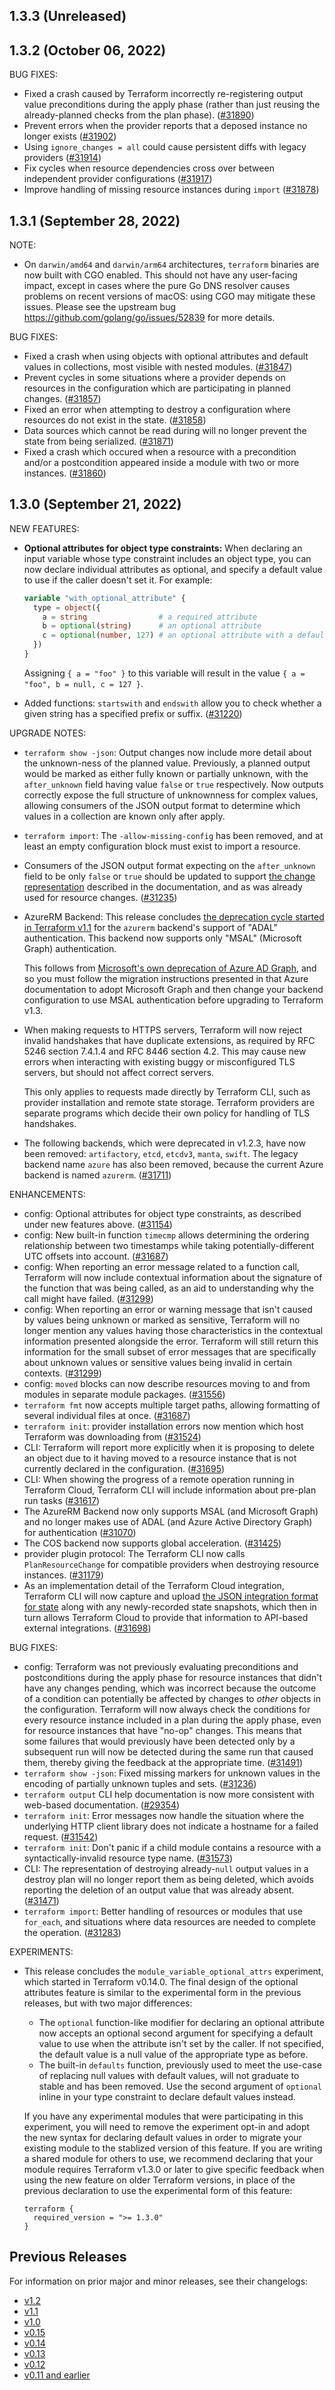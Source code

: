 ## 1.3.3 (Unreleased)

## 1.3.2 (October 06, 2022)

BUG FIXES:

* Fixed a crash caused by Terraform incorrectly re-registering output value preconditions during the apply phase (rather than just reusing the already-planned checks from the plan phase). ([#31890](https://github.com/hashicorp/terraform/issues/31890))
* Prevent errors when the provider reports that a deposed instance no longer exists ([#31902](https://github.com/hashicorp/terraform/issues/31902))
* Using `ignore_changes = all` could cause persistent diffs with legacy providers ([#31914](https://github.com/hashicorp/terraform/issues/31914))
* Fix cycles when resource dependencies cross over between independent provider configurations ([#31917](https://github.com/hashicorp/terraform/issues/31917))
* Improve handling of missing resource instances during `import` ([#31878](https://github.com/hashicorp/terraform/issues/31878))

## 1.3.1 (September 28, 2022)

NOTE:
* On `darwin/amd64` and `darwin/arm64` architectures, `terraform` binaries are now built with CGO enabled. This should not have any user-facing impact, except in cases where the pure Go DNS resolver causes problems on recent versions of macOS: using CGO may mitigate these issues. Please see the upstream bug https://github.com/golang/go/issues/52839 for more details.

BUG FIXES:

* Fixed a crash when using objects with optional attributes and default values in collections, most visible with nested modules. ([#31847](https://github.com/hashicorp/terraform/issues/31847))
* Prevent cycles in some situations where a provider depends on resources in the configuration which are participating in planned changes. ([#31857](https://github.com/hashicorp/terraform/issues/31857))
* Fixed an error when attempting to destroy a configuration where resources do not exist in the state. ([#31858](https://github.com/hashicorp/terraform/issues/31858))
* Data sources which cannot be read during will no longer prevent the state from being serialized. ([#31871](https://github.com/hashicorp/terraform/issues/31871))
* Fixed a crash which occured when a resource with a precondition and/or a postcondition appeared inside a module with two or more instances. ([#31860](https://github.com/hashicorp/terraform/issues/31860))

## 1.3.0 (September 21, 2022)

NEW FEATURES:

* **Optional attributes for object type constraints:** When declaring an input variable whose type constraint includes an object type, you can now declare individual attributes as optional, and specify a default value to use if the caller doesn't set it. For example:

    ```terraform
    variable "with_optional_attribute" {
      type = object({
        a = string                # a required attribute
        b = optional(string)      # an optional attribute
        c = optional(number, 127) # an optional attribute with a default value
      })
    }
    ```

    Assigning `{ a = "foo" }` to this variable will result in the value `{ a = "foo", b = null, c = 127 }`.

* Added functions: `startswith` and `endswith` allow you to check whether a given string has a specified prefix or suffix. ([#31220](https://github.com/hashicorp/terraform/issues/31220))

UPGRADE NOTES:

* `terraform show -json`: Output changes now include more detail about the unknown-ness of the planned value. Previously, a planned output would be marked as either fully known or partially unknown, with the `after_unknown` field having value `false` or `true` respectively. Now outputs correctly expose the full structure of unknownness for complex values, allowing consumers of the JSON output format to determine which values in a collection are known only after apply.
* `terraform import`: The `-allow-missing-config` has been removed, and at least an empty configuration block must exist to import a resource.
* Consumers of the JSON output format expecting on the `after_unknown` field to be only `false` or `true` should be updated to support [the change representation](https://www.terraform.io/internals/json-format#change-representation) described in the documentation, and as was already used for resource changes. ([#31235](https://github.com/hashicorp/terraform/issues/31235))
* AzureRM Backend: This release concludes [the deprecation cycle started in Terraform v1.1](https://www.terraform.io/language/upgrade-guides/1-1#preparation-for-removing-azure-ad-graph-support-in-the-azurerm-backend) for the `azurerm` backend's support of "ADAL" authentication. This backend now supports only "MSAL" (Microsoft Graph) authentication.

    This follows from [Microsoft's own deprecation of Azure AD Graph](https://docs.microsoft.com/en-us/graph/migrate-azure-ad-graph-faq), and so you must follow the migration instructions presented in that Azure documentation to adopt Microsoft Graph and then change your backend configuration to use MSAL authentication before upgrading to Terraform v1.3.
* When making requests to HTTPS servers, Terraform will now reject invalid handshakes that have duplicate extensions, as required by RFC 5246 section 7.4.1.4 and RFC 8446 section 4.2. This may cause new errors when interacting with existing buggy or misconfigured TLS servers, but should not affect correct servers.

    This only applies to requests made directly by Terraform CLI, such as provider installation and remote state storage. Terraform providers are separate programs which decide their own policy for handling of TLS handshakes.
* The following backends, which were deprecated in v1.2.3, have now been removed: `artifactory`, `etcd`, `etcdv3`, `manta`, `swift`. The legacy backend name `azure` has also been removed, because the current Azure backend is named `azurerm`. ([#31711](https://github.com/hashicorp/terraform/issues/31711))

ENHANCEMENTS:

* config: Optional attributes for object type constraints, as described under new features above. ([#31154](https://github.com/hashicorp/terraform/issues/31154))
* config: New built-in function `timecmp` allows determining the ordering relationship between two timestamps while taking potentially-different UTC offsets into account. ([#31687](https://github.com/hashicorp/terraform/pull/31687))
* config: When reporting an error message related to a function call, Terraform will now include contextual information about the signature of the function that was being called, as an aid to understanding why the call might have failed. ([#31299](https://github.com/hashicorp/terraform/issues/31299))
* config: When reporting an error or warning message that isn't caused by values being unknown or marked as sensitive, Terraform will no longer mention any values having those characteristics in the contextual information presented alongside the error. Terraform will still return this information for the small subset of error messages that are specifically about unknown values or sensitive values being invalid in certain contexts. ([#31299](https://github.com/hashicorp/terraform/issues/31299))
* config: `moved` blocks can now describe resources moving to and from modules in separate module packages. ([#31556](https://github.com/hashicorp/terraform/issues/31556))
* `terraform fmt` now accepts multiple target paths, allowing formatting of several individual files at once. ([#31687](https://github.com/hashicorp/terraform/issues/31687))
* `terraform init`: provider installation errors now mention which host Terraform was downloading from ([#31524](https://github.com/hashicorp/terraform/issues/31524))
* CLI: Terraform will report more explicitly when it is proposing to delete an object due to it having moved to a resource instance that is not currently declared in the configuration. ([#31695](https://github.com/hashicorp/terraform/issues/31695))
* CLI: When showing the progress of a remote operation running in Terraform Cloud, Terraform CLI will include information about pre-plan run tasks ([#31617](https://github.com/hashicorp/terraform/issues/31617))
* The AzureRM Backend now only supports MSAL (and Microsoft Graph) and no longer makes use of ADAL (and Azure Active Directory Graph) for authentication ([#31070](https://github.com/hashicorp/terraform/issues/31070))
* The COS backend now supports global acceleration. ([#31425](https://github.com/hashicorp/terraform/issues/31425))
* provider plugin protocol: The Terraform CLI now calls `PlanResourceChange` for compatible providers when destroying resource instances. ([#31179](https://github.com/hashicorp/terraform/issues/31179))
* As an implementation detail of the Terraform Cloud integration, Terraform CLI will now capture and upload [the JSON integration format for state](https://www.terraform.io/internals/json-format#state-representation) along with any newly-recorded state snapshots, which then in turn allows Terraform Cloud to provide that information to API-based external integrations. ([#31698](https://github.com/hashicorp/terraform/issues/31698))

BUG FIXES:

* config: Terraform was not previously evaluating preconditions and postconditions during the apply phase for resource instances that didn't have any changes pending, which was incorrect because the outcome of a condition can potentially be affected by changes to _other_ objects in the configuration. Terraform will now always check the conditions for every resource instance included in a plan during the apply phase, even for resource instances that have "no-op" changes. This means that some failures that would previously have been detected only by a subsequent run will now be detected during the same run that caused them, thereby giving the feedback at the appropriate time. ([#31491](https://github.com/hashicorp/terraform/issues/31491))
* `terraform show -json`: Fixed missing markers for unknown values in the encoding of partially unknown tuples and sets. ([#31236](https://github.com/hashicorp/terraform/issues/31236))
* `terraform output` CLI help documentation is now more consistent with web-based documentation. ([#29354](https://github.com/hashicorp/terraform/issues/29354))
* `terraform init`: Error messages now handle the situation where the underlying HTTP client library does not indicate a hostname for a failed request. ([#31542](https://github.com/hashicorp/terraform/issues/31542))
* `terraform init`: Don't panic if a child module contains a resource with a syntactically-invalid resource type name. ([#31573](https://github.com/hashicorp/terraform/issues/31573))
* CLI: The representation of destroying already-`null` output values in a destroy plan will no longer report them as being deleted, which avoids reporting the deletion of an output value that was already absent. ([#31471](https://github.com/hashicorp/terraform/issues/31471))
* `terraform import`: Better handling of resources or modules that use `for_each`, and situations where data resources are needed to complete the operation. ([#31283](https://github.com/hashicorp/terraform/issues/31283))

EXPERIMENTS:

* This release concludes the `module_variable_optional_attrs` experiment, which started in Terraform v0.14.0. The final design of the optional attributes feature is similar to the experimental form in the previous releases, but with two major differences:
    * The `optional` function-like modifier for declaring an optional attribute now accepts an optional second argument for specifying a default value to use when the attribute isn't set by the caller. If not specified, the default value is a null value of the appropriate type as before.
    * The built-in `defaults` function, previously used to meet the use-case of replacing null values with default values, will not graduate to stable and has been removed. Use the second argument of `optional` inline in your type constraint to declare default values instead.

    If you have any experimental modules that were participating in this experiment, you will need to remove the experiment opt-in and adopt the new syntax for declaring default values in order to migrate your existing module to the stablized version of this feature. If you are writing a shared module for others to use, we recommend declaring that your module requires Terraform v1.3.0 or later to give specific feedback when using the new feature on older Terraform versions, in place of the previous declaration to use the experimental form of this feature:

    ```hcl
    terraform {
      required_version = ">= 1.3.0"
    }
    ```

## Previous Releases

For information on prior major and minor releases, see their changelogs:

* [v1.2](https://github.com/hashicorp/terraform/blob/v1.2/CHANGELOG.md)
* [v1.1](https://github.com/hashicorp/terraform/blob/v1.1/CHANGELOG.md)
* [v1.0](https://github.com/hashicorp/terraform/blob/v1.0/CHANGELOG.md)
* [v0.15](https://github.com/hashicorp/terraform/blob/v0.15/CHANGELOG.md)
* [v0.14](https://github.com/hashicorp/terraform/blob/v0.14/CHANGELOG.md)
* [v0.13](https://github.com/hashicorp/terraform/blob/v0.13/CHANGELOG.md)
* [v0.12](https://github.com/hashicorp/terraform/blob/v0.12/CHANGELOG.md)
* [v0.11 and earlier](https://github.com/hashicorp/terraform/blob/v0.11/CHANGELOG.md)
